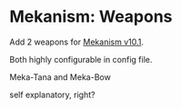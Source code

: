 # Mekanism: Weapons
Add 2 weapons for [Mekanism v10.1](https://www.curseforge.com/minecraft/mc-mods/mekanism).

Both highly configurable in config file.

Meka-Tana and Meka-Bow

self explanatory, right?
